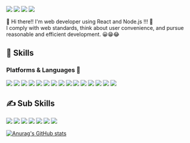 <a href="https://velog.io/@choidy180"><img src="https://img.shields.io/badge/Blog-20C997?style=flat-square&logo=Velog&logoColor=white"/></a>
<img src="https://img.shields.io/badge/choidy180@naver.com-03C75A?style=flat-square&logo=Naver&logoColor=white"/>
<a href="https://www.instagram.com/min_tt00ng"><img src="https://img.shields.io/badge/Instagram-E4405F?style=flat-square&logo=Instagram&logoColor=white"/></a>
<img src="https://capsule-render.vercel.app/api?type=slice&color=gradient&width=100%&height=200&section=header&text=MinSeok Kim, Web Developer &fontAlignY=55&fontSize=40&animation=fadeIn&fontColor=141414"/>

👋 Hi there!! I'm web developer using React and Node.js !!! 🚀
<br/>I comply with web standards, think about user convenience, and pursue reasonable and efficient development. 😀😁😂
## 👊 Skills
### Platforms & Languages 📢
<img src="https://img.shields.io/badge/React-61DAFB?style=flat-square&logo=React&logoColor=white"/> <img src="https://img.shields.io/badge/TypeScript-3178C6?style=flat-square&logo=TypeScript&logoColor=white"/> <img src="https://img.shields.io/badge/aws-48B0F1?style=flat-square&logo=aws&logoColor=white"/>  <img src="https://img.shields.io/badge/ReactQuery-FF4154?style=flat-square&logo=ReactQuery&logoColor=white"/> <img src="https://img.shields.io/badge/ReactRouter-CA4245?style=flat-square&logo=ReactRouter&logoColor=white"/> <img src="https://img.shields.io/badge/JavaScript-F7DF1E?style=flat-square&logo=JavaScript&logoColor=white"/> <img src="https://img.shields.io/badge/Node.js-339933?style=flat-square&logo=Node.js&logoColor=white"/> <img src="https://img.shields.io/badge/HTML5-E34F26?style=flat-square&logo=HTML5&logoColor=white"/> <img src="https://img.shields.io/badge/CSS3-1572B6?style=flat-square&logo=CSS3&logoColor=white"/> <img src="https://img.shields.io/badge/MySQL-4479A1?style=flat-square&logo=MySQL&logoColor=white"/> <img src="https://img.shields.io/badge/MariaDB-003545?style=flat-square&logo=MariaDB&logoColor=white"/> <img src="https://img.shields.io/badge/MongoDB-47A248?style=flat-square&logo=MongoDB&logoColor=white"/> <img src="https://img.shields.io/badge/Sass-CC6699?style=flat-square&logo=Sass&logoColor=white"/> <img src="https://img.shields.io/badge/Next.js-000000?style=flat-square&logo=Next.js&logoColor=white"/> <img src="https://img.shields.io/badge/Windi CSS-48B0F1?style=flat-square&logo=Windi CSS&logoColor=white"/> 

## ✍ Sub Skills
<img src="https://img.shields.io/badge/Python-3776AB?style=flat-square&logo=Python&logoColor=white"/> <img src="https://img.shields.io/badge/NestJS-E0234E?style=flat-square&logo=NestJS&logoColor=white"/> <img src="https://img.shields.io/badge/Java-007396?style=flat-square&logo=Java&logoColor=white"/> <img src="https://img.shields.io/badge/Elasticsearch-005571?style=flat-square&logo=Elasticsearch&logoColor=white"/> <img src="https://img.shields.io/badge/C++-00599C?style=flat-square&logo=C+&logoColor=white"/> <img src="https://img.shields.io/badge/Prisma-2D3748?style=flat-square&logo=Prisma&logoColor=white"/> <img src="https://img.shields.io/badge/Serverless-FD5750?style=flat-square&logo=Serverless&logoColor=white"/> 

[![Anurag's GitHub stats](https://github-readme-stats.vercel.app/api?username=choidy180)](https://github.com/anuraghazra/github-readme-stats)

